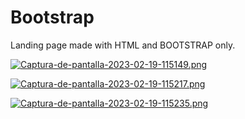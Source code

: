 # Bootstrap

Landing page made with HTML and BOOTSTRAP only.

[![Captura-de-pantalla-2023-02-19-115149.png](https://i.postimg.cc/0N4mGT6J/Captura-de-pantalla-2023-02-19-115149.png)](https://postimg.cc/2q4VrX7z)

[![Captura-de-pantalla-2023-02-19-115217.png](https://i.postimg.cc/QCGTwcJ8/Captura-de-pantalla-2023-02-19-115217.png)](https://postimg.cc/dk63Tkfp)

[![Captura-de-pantalla-2023-02-19-115235.png](https://i.postimg.cc/hPnm0bGM/Captura-de-pantalla-2023-02-19-115235.png)](https://postimg.cc/HjSjYMX7)

